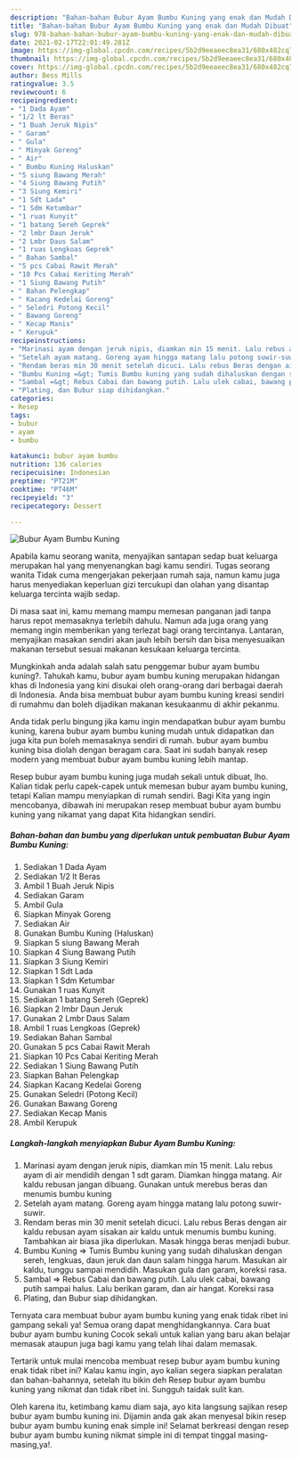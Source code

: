 ```yaml
---
description: "Bahan-bahan Bubur Ayam Bumbu Kuning yang enak dan Mudah Dibuat"
title: "Bahan-bahan Bubur Ayam Bumbu Kuning yang enak dan Mudah Dibuat"
slug: 978-bahan-bahan-bubur-ayam-bumbu-kuning-yang-enak-dan-mudah-dibuat
date: 2021-02-17T22:01:49.281Z
image: https://img-global.cpcdn.com/recipes/5b2d9eeaeec8ea31/680x482cq70/bubur-ayam-bumbu-kuning-foto-resep-utama.jpg
thumbnail: https://img-global.cpcdn.com/recipes/5b2d9eeaeec8ea31/680x482cq70/bubur-ayam-bumbu-kuning-foto-resep-utama.jpg
cover: https://img-global.cpcdn.com/recipes/5b2d9eeaeec8ea31/680x482cq70/bubur-ayam-bumbu-kuning-foto-resep-utama.jpg
author: Bess Mills
ratingvalue: 3.5
reviewcount: 6
recipeingredient:
- "1 Dada Ayam"
- "1/2 lt Beras"
- "1 Buah Jeruk Nipis"
- " Garam"
- " Gula"
- " Minyak Goreng"
- " Air"
- " Bumbu Kuning Haluskan"
- "5 siung Bawang Merah"
- "4 Siung Bawang Putih"
- "3 Siung Kemiri"
- "1 Sdt Lada"
- "1 Sdm Ketumbar"
- "1 ruas Kunyit"
- "1 batang Sereh Geprek"
- "2 lmbr Daun Jeruk"
- "2 Lmbr Daus Salam"
- "1 ruas Lengkoas Geprek"
- " Bahan Sambal"
- "5 pcs Cabai Rawit Merah"
- "10 Pcs Cabai Keriting Merah"
- "1 Siung Bawang Putih"
- " Bahan Pelengkap"
- " Kacang Kedelai Goreng"
- " Seledri Potong Kecil"
- " Bawang Goreng"
- " Kecap Manis"
- " Kerupuk"
recipeinstructions:
- "Marinasi ayam dengan jeruk nipis, diamkan min 15 menit. Lalu rebus ayam di air mendidih dengan 1 sdt garam. Diamkan hingga matang. Air kaldu rebusan jangan dibuang. Gunakan untuk merebus beras dan menumis bumbu kuning"
- "Setelah ayam matang. Goreng ayam hingga matang lalu potong suwir-suwir."
- "Rendam beras min 30 menit setelah dicuci. Lalu rebus Beras dengan air kaldu rebusan ayam sisakan air kaldu untuk menumis bumbu kuning. Tambahkan air biasa jika diperlukan. Masak hingga beras menjadi bubur."
- "Bumbu Kuning =&gt; Tumis Bumbu kuning yang sudah dihaluskan dengan sereh, lengkuas, daun jeruk dan daun salam hingga harum. Masukan air kaldu, tunggu sampai mendidih. Masukan gula dan garam, koreksi rasa."
- "Sambal =&gt; Rebus Cabai dan bawang putih. Lalu ulek cabai, bawang putih sampai halus. Lalu berikan garam, dan air hangat. Koreksi rasa"
- "Plating, dan Bubur siap dihidangkan."
categories:
- Resep
tags:
- bubur
- ayam
- bumbu

katakunci: bubur ayam bumbu 
nutrition: 136 calories
recipecuisine: Indonesian
preptime: "PT21M"
cooktime: "PT46M"
recipeyield: "3"
recipecategory: Dessert

---
```



![Bubur Ayam Bumbu Kuning](https://img-global.cpcdn.com/recipes/5b2d9eeaeec8ea31/680x482cq70/bubur-ayam-bumbu-kuning-foto-resep-utama.jpg)

Apabila kamu seorang wanita, menyajikan santapan sedap buat keluarga merupakan hal yang menyenangkan bagi kamu sendiri. Tugas seorang  wanita Tidak cuma mengerjakan pekerjaan rumah saja, namun kamu juga harus menyediakan keperluan gizi tercukupi dan olahan yang disantap keluarga tercinta wajib sedap.

Di masa  saat ini, kamu memang mampu memesan panganan jadi tanpa harus repot memasaknya terlebih dahulu. Namun ada juga orang yang memang ingin memberikan yang terlezat bagi orang tercintanya. Lantaran, menyajikan masakan sendiri akan jauh lebih bersih dan bisa menyesuaikan makanan tersebut sesuai makanan kesukaan keluarga tercinta. 



Mungkinkah anda adalah salah satu penggemar bubur ayam bumbu kuning?. Tahukah kamu, bubur ayam bumbu kuning merupakan hidangan khas di Indonesia yang kini disukai oleh orang-orang dari berbagai daerah di Indonesia. Anda bisa membuat bubur ayam bumbu kuning kreasi sendiri di rumahmu dan boleh dijadikan makanan kesukaanmu di akhir pekanmu.

Anda tidak perlu bingung jika kamu ingin mendapatkan bubur ayam bumbu kuning, karena bubur ayam bumbu kuning mudah untuk didapatkan dan juga kita pun boleh memasaknya sendiri di rumah. bubur ayam bumbu kuning bisa diolah dengan beragam cara. Saat ini sudah banyak resep modern yang membuat bubur ayam bumbu kuning lebih mantap.

Resep bubur ayam bumbu kuning juga mudah sekali untuk dibuat, lho. Kalian tidak perlu capek-capek untuk memesan bubur ayam bumbu kuning, tetapi Kalian mampu menyiapkan di rumah sendiri. Bagi Kita yang ingin mencobanya, dibawah ini merupakan resep membuat bubur ayam bumbu kuning yang nikamat yang dapat Kita hidangkan sendiri.

<!--inarticleads1-->

##### Bahan-bahan dan bumbu yang diperlukan untuk pembuatan Bubur Ayam Bumbu Kuning:

1. Sediakan 1 Dada Ayam
1. Sediakan 1/2 lt Beras
1. Ambil 1 Buah Jeruk Nipis
1. Sediakan  Garam
1. Ambil  Gula
1. Siapkan  Minyak Goreng
1. Sediakan  Air
1. Gunakan  Bumbu Kuning (Haluskan)
1. Siapkan 5 siung Bawang Merah
1. Siapkan 4 Siung Bawang Putih
1. Siapkan 3 Siung Kemiri
1. Siapkan 1 Sdt Lada
1. Siapkan 1 Sdm Ketumbar
1. Gunakan 1 ruas Kunyit
1. Sediakan 1 batang Sereh (Geprek)
1. Siapkan 2 lmbr Daun Jeruk
1. Gunakan 2 Lmbr Daus Salam
1. Ambil 1 ruas Lengkoas (Geprek)
1. Sediakan  Bahan Sambal
1. Gunakan 5 pcs Cabai Rawit Merah
1. Siapkan 10 Pcs Cabai Keriting Merah
1. Sediakan 1 Siung Bawang Putih
1. Siapkan  Bahan Pelengkap
1. Siapkan  Kacang Kedelai Goreng
1. Gunakan  Seledri (Potong Kecil)
1. Gunakan  Bawang Goreng
1. Sediakan  Kecap Manis
1. Ambil  Kerupuk




<!--inarticleads2-->

##### Langkah-langkah menyiapkan Bubur Ayam Bumbu Kuning:

1. Marinasi ayam dengan jeruk nipis, diamkan min 15 menit. Lalu rebus ayam di air mendidih dengan 1 sdt garam. Diamkan hingga matang. Air kaldu rebusan jangan dibuang. Gunakan untuk merebus beras dan menumis bumbu kuning
1. Setelah ayam matang. Goreng ayam hingga matang lalu potong suwir-suwir.
1. Rendam beras min 30 menit setelah dicuci. Lalu rebus Beras dengan air kaldu rebusan ayam sisakan air kaldu untuk menumis bumbu kuning. Tambahkan air biasa jika diperlukan. Masak hingga beras menjadi bubur.
1. Bumbu Kuning =&gt; Tumis Bumbu kuning yang sudah dihaluskan dengan sereh, lengkuas, daun jeruk dan daun salam hingga harum. Masukan air kaldu, tunggu sampai mendidih. Masukan gula dan garam, koreksi rasa.
1. Sambal =&gt; Rebus Cabai dan bawang putih. Lalu ulek cabai, bawang putih sampai halus. Lalu berikan garam, dan air hangat. Koreksi rasa
1. Plating, dan Bubur siap dihidangkan.




Ternyata cara membuat bubur ayam bumbu kuning yang enak tidak ribet ini gampang sekali ya! Semua orang dapat menghidangkannya. Cara buat bubur ayam bumbu kuning Cocok sekali untuk kalian yang baru akan belajar memasak ataupun juga bagi kamu yang telah lihai dalam memasak.

Tertarik untuk mulai mencoba membuat resep bubur ayam bumbu kuning enak tidak ribet ini? Kalau kamu ingin, ayo kalian segera siapkan peralatan dan bahan-bahannya, setelah itu bikin deh Resep bubur ayam bumbu kuning yang nikmat dan tidak ribet ini. Sungguh taidak sulit kan. 

Oleh karena itu, ketimbang kamu diam saja, ayo kita langsung sajikan resep bubur ayam bumbu kuning ini. Dijamin anda gak akan menyesal bikin resep bubur ayam bumbu kuning enak simple ini! Selamat berkreasi dengan resep bubur ayam bumbu kuning nikmat simple ini di tempat tinggal masing-masing,ya!.

